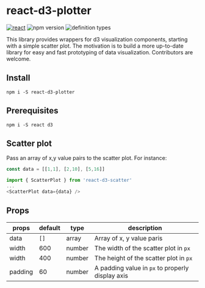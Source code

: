 # react-d3-plotter

[![react](https://img.shields.io/badge/built%20with-react-61dafb.svg)](https://reactjs.org/)
![npm version](https://img.shields.io/npm/v/react-d3-plotter.svg?style=flat) ![definition types](https://img.shields.io/npm/types/react-d3-plotter.svg)

This library provides wrappers for d3 visualization components, starting with a simple scatter plot. The motivation is to build a more up-to-date library for easy and fast prototyping of data visualization. Contributors are welcome.

## Install

`npm i -S react-d3-plotter`

## Prerequisites

`npm i -S react d3`

## Scatter plot

Pass an array of x,y value pairs to the scatter plot. For instance:

```javascript
const data = [[1,1], [2,10], [5,16]]
```


```javascript
import { ScatterPlot } from 'react-d3-scatter'
...
<ScatterPlot data={data} />
```

## Props

| props | default | type | description |
| - | - | - | - |
| data | `[]` | array | Array of x, y value paris |
| width | 600 | number | The width of the scatter plot in `px` |
| width | 400 | number | The height of the scatter plot in `px` |
| padding | 60 | number | A padding value in `px` to properly display axis |
